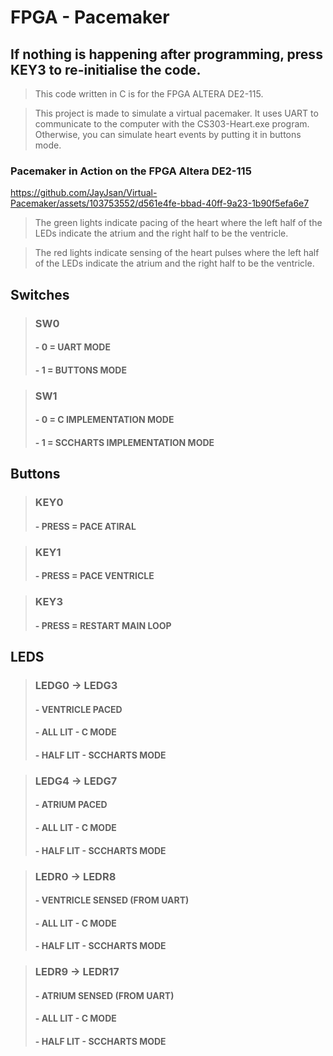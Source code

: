 # FPGA - Pacemaker

## If nothing is happening after programming, press KEY3 to re-initialise the code.

> This code written in C is for the FPGA ALTERA DE2-115.

> This project is made to simulate a virtual pacemaker. It uses UART to communicate to the computer with the CS303-Heart.exe program. Otherwise, you can simulate heart events by putting it in buttons mode.

### Pacemaker in Action on the FPGA Altera DE2-115

https://github.com/JayJsan/Virtual-Pacemaker/assets/103753552/d561e4fe-bbad-40ff-9a23-1b90f5efa6e7

> The green lights indicate pacing of the heart where the left half of the LEDs indicate the atrium and the right half to be the ventricle.

> The red lights indicate sensing of the heart pulses where the left half of the LEDs indicate the atrium and the right half to be the ventricle.

## Switches

> ### **SW0**
>
> #### - 0 = UART MODE
>
> #### - 1 = BUTTONS MODE

> ### **SW1**
>
> #### - 0 = C IMPLEMENTATION MODE
>
> #### - 1 = SCCHARTS IMPLEMENTATION MODE

## Buttons

> ### **KEY0**
>
> #### - PRESS = PACE ATIRAL

> ### **KEY1**
>
> #### - PRESS = PACE VENTRICLE

> ### **KEY3**
>
> #### - PRESS = RESTART MAIN LOOP

## LEDS

> ### **LEDG0 -> LEDG3**
>
> #### - **VENTRICLE** PACED
>
> #### - ALL LIT - C MODE
>
> #### - HALF LIT - SCCHARTS MODE

> ### **LEDG4 -> LEDG7**
>
> #### - **ATRIUM** PACED
>
> #### - ALL LIT - C MODE
>
> #### - HALF LIT - SCCHARTS MODE

> ### **LEDR0 -> LEDR8**
>
> #### - **VENTRICLE** SENSED (FROM UART)
>
> #### - ALL LIT - C MODE
>
> #### - HALF LIT - SCCHARTS MODE

> ### **LEDR9 -> LEDR17**
>
> #### - **ATRIUM** SENSED (FROM UART)
>
> #### - ALL LIT - C MODE
>
> #### - HALF LIT - SCCHARTS MODE
